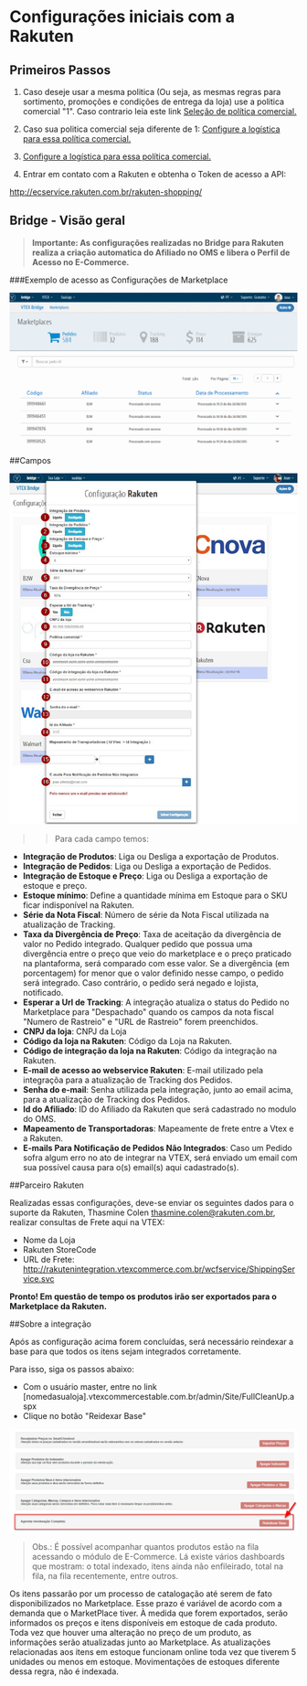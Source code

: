 # Configurações iniciais com a Rakuten

## Primeiros Passos


1. Caso deseje usar a mesma politica (Ou seja, as mesmas regras para sortimento, promoções e condições de entrega da loja) use a politica comercial "1".
Caso contrario leia este link [Seleção de política comercial.](http://help.vtex.com/hc/pt-br/articles/214166227)

2. Caso sua politica comercial seja diferente de 1: [Configure a logística para essa política comercial.](http://help.vtex.com/hc/pt-br/articles/214166667-Atualiza%C3%A7%C3%A3o-de-estoque)

4. [Configure a logística para essa política comercial.](http://help.vtex.com/hc/pt-br/articles/214166667-Atualiza%C3%A7%C3%A3o-de-estoque)

5. Entrar em contato com a Rakuten e obtenha o Token de acesso a API:

http://ecservice.rakuten.com.br/rakuten-shopping/

## Bridge - Visão geral

>**Importante: As configurações realizadas no Bridge para Rakuten realiza a criação automatica do Afiliado no OMS e libera o Perfil de Acesso no E-Commerce.**

###Exemplo de acesso as Configurações de Marketplace

![Config RKT](V_newconfig_rkt.gif)

##Campos

![Campos B2W](rakuten.png)

>>Para cada campo temos:

* **Integração de Produtos**: Liga ou Desliga a exportação de Produtos.
* **Integração de Pedidos**: Liga ou Desliga a exportação de Pedidos.
* **Integração de Estoque e Preço**: Liga ou Desliga a exportação de estoque e preço.
* **Estoque mínimo**: Define a quantidade mínima em Estoque para o SKU ficar indisponível na Rakuten.
* **Série da Nota Fiscal**: Número de série da Nota Fiscal utilizada na atualização de Tracking.
* **Taxa da Divergência de Preço**: Taxa de aceitação da divergência de valor no Pedido integrado.
 Qualquer pedido que possua uma divergência entre o preço que veio do marketplace e o preço praticado na plantaforma, será comparado com esse valor. Se a divergência (em porcentagem) for menor que o valor definido nesse campo, o pedido será integrado. Caso contrário, o pedido será negado e lojista, notificado.
* **Esperar a Url de Tracking**: A integração atualiza o status do Pedido no Marketplace para "Despachado" quando os campos da nota fiscal "Numero de Rastreio" e "URL de Rastreio" forem preenchidos.
* **CNPJ da loja**: CNPJ da Loja
* **Código da loja na Rakuten**: Código da Loja na Rakuten.
* **Código de integração da loja na Rakuten**: Código da integração na Rakuten.
* **E-mail de acesso ao webservice Rakuten**: E-mail utilizado pela integraçõa para a atualização de Tracking dos Pedidos.
* **Senha do e-mail**: Senha utilizada pela integração, junto ao email acima, para a atualização de Tracking dos Pedidos.
* **Id do Afiliado**: ID do Afiliado da Rakuten que será cadastrado no modulo do OMS.
* **Mapeamento de Transportadoras**: Mapeamente de frete entre a Vtex e a Rakuten.
* **E-mails Para Notificação de Pedidos Não Integrados**: Caso um Pedido sofra algum erro no ato de integrar na VTEX, será enviado um email com sua possível causa para o(s) email(s) aqui cadastrado(s).

##Parceiro Rakuten

Realizadas essas configurações, deve-se enviar os seguintes dados para o suporte da Rakuten, Thasmine Colen <thasmine.colen@rakuten.com.br>, realizar consultas de Frete aqui na VTEX:

* Nome da Loja
* Rakuten StoreCode
* URL de Frete: http://rakutenintegration.vtexcommerce.com.br/wcfservice/ShippingService.svc

**Pronto! Em questão de tempo os produtos irão ser exportados para o Marketplace da Rakuten.**

##Sobre a integração

Após as configuração acima forem concluídas, será necessário reindexar a base para que todos os itens sejam integrados corretamente.

Para isso, siga os passos abaixo:

* Com o usuário master, entre no link [nomedasualoja].vtexcommercestable.com.br/admin/Site/FullCleanUp.aspx
* Clique no botão "Reidexar Base"


![Campos Cnova](reindexacao.png)

> Obs.: É possível acompanhar quantos produtos estão na fila acessando o módulo de E-Commerce. Lá existe vários dashboards que mostram: o total indexado, itens ainda não enfileirado, total na fila, na fila recentemente, entre outros.


Os itens passarão por um processo de catalogação até serem de fato disponibilizados no Marketplace. Esse prazo é variável de acordo com a demanda que o MarketPlace tiver. À medida que forem exportados, serão informados os preços e itens disponíveis em estoque de cada produto. Toda vez que houver uma alteração no preço de um produto, as informações serão atualizadas junto ao Marketplace. As atualizações relacionadas aos itens em estoque funcionam online toda vez que tiverem 5 unidades ou menos em estoque. Movimentações de estoques diferente dessa regra, não é indexada.

